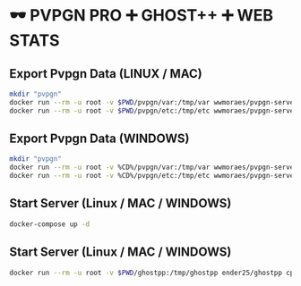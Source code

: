 # 🕶 PVPGN PRO ➕ GHOST++ ➕ WEB STATS

## Export Pvpgn Data (LINUX / MAC)
```bash
mkdir "pvpgn"
docker run --rm -u root -v $PWD/pvpgn/var:/tmp/var wwmoraes/pvpgn-server cp -r /usr/local/pvpgn/var/pvpgn /tmp/var
docker run --rm -u root -v $PWD/pvpgn/etc:/tmp/etc wwmoraes/pvpgn-server cp -r /usr/local/pvpgn/etc/pvpgn /tmp/etc
```

## Export Pvpgn Data (WINDOWS)
```bash
mkdir "pvpgn"
docker run --rm -u root -v %CD%/pvpgn/var:/tmp/var wwmoraes/pvpgn-server cp -r /usr/local/pvpgn/var/pvpgn /tmp/var
docker run --rm -u root -v %CD%/pvpgn/etc:/tmp/etc wwmoraes/pvpgn-server cp -r /usr/local/pvpgn/etc/pvpgn /tmp/etc
```

## Start Server (Linux / MAC / WINDOWS)
```bash
docker-compose up -d
```

## Start Server (Linux / MAC / WINDOWS)
```bash
docker run --rm -u root -v $PWD/ghostpp:/tmp/ghostpp ender25/ghostpp cp -r /ghostpp  /tmp/ghostpp
```
